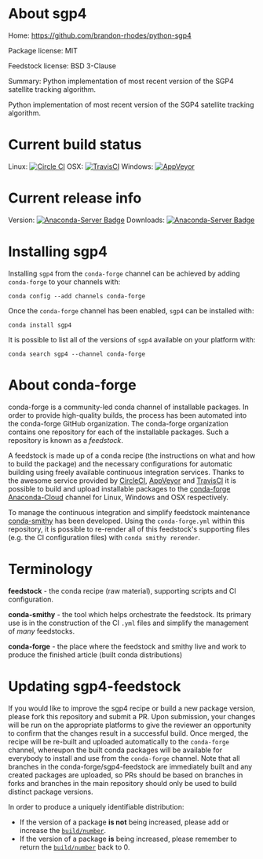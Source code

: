 About sgp4
==========

Home: https://github.com/brandon-rhodes/python-sgp4

Package license: MIT

Feedstock license: BSD 3-Clause

Summary: Python implementation of most recent version of the SGP4 satellite tracking algorithm.

Python implementation of most recent version
of the SGP4 satellite tracking algorithm.


Current build status
====================

Linux: [![Circle CI](https://circleci.com/gh/conda-forge/sgp4-feedstock.svg?style=shield)](https://circleci.com/gh/conda-forge/sgp4-feedstock)
OSX: [![TravisCI](https://travis-ci.org/conda-forge/sgp4-feedstock.svg?branch=master)](https://travis-ci.org/conda-forge/sgp4-feedstock)
Windows: [![AppVeyor](https://ci.appveyor.com/api/projects/status/github/conda-forge/sgp4-feedstock?svg=True)](https://ci.appveyor.com/project/conda-forge/sgp4-feedstock/branch/master)

Current release info
====================
Version: [![Anaconda-Server Badge](https://anaconda.org/conda-forge/sgp4/badges/version.svg)](https://anaconda.org/conda-forge/sgp4)
Downloads: [![Anaconda-Server Badge](https://anaconda.org/conda-forge/sgp4/badges/downloads.svg)](https://anaconda.org/conda-forge/sgp4)

Installing sgp4
===============

Installing `sgp4` from the `conda-forge` channel can be achieved by adding `conda-forge` to your channels with:

```
conda config --add channels conda-forge
```

Once the `conda-forge` channel has been enabled, `sgp4` can be installed with:

```
conda install sgp4
```

It is possible to list all of the versions of `sgp4` available on your platform with:

```
conda search sgp4 --channel conda-forge
```


About conda-forge
=================

conda-forge is a community-led conda channel of installable packages.
In order to provide high-quality builds, the process has been automated into the
conda-forge GitHub organization. The conda-forge organization contains one repository
for each of the installable packages. Such a repository is known as a *feedstock*.

A feedstock is made up of a conda recipe (the instructions on what and how to build
the package) and the necessary configurations for automatic building using freely
available continuous integration services. Thanks to the awesome service provided by
[CircleCI](https://circleci.com/), [AppVeyor](http://www.appveyor.com/)
and [TravisCI](https://travis-ci.org/) it is possible to build and upload installable
packages to the [conda-forge](https://anaconda.org/conda-forge)
[Anaconda-Cloud](http://docs.anaconda.org/) channel for Linux, Windows and OSX respectively.

To manage the continuous integration and simplify feedstock maintenance
[conda-smithy](http://github.com/conda-forge/conda-smithy) has been developed.
Using the ``conda-forge.yml`` within this repository, it is possible to re-render all of
this feedstock's supporting files (e.g. the CI configuration files) with ``conda smithy rerender``.


Terminology
===========

**feedstock** - the conda recipe (raw material), supporting scripts and CI configuration.

**conda-smithy** - the tool which helps orchestrate the feedstock.
                   Its primary use is in the construction of the CI ``.yml`` files
                   and simplify the management of *many* feedstocks.

**conda-forge** - the place where the feedstock and smithy live and work to
                  produce the finished article (built conda distributions)


Updating sgp4-feedstock
=======================

If you would like to improve the sgp4 recipe or build a new
package version, please fork this repository and submit a PR. Upon submission,
your changes will be run on the appropriate platforms to give the reviewer an
opportunity to confirm that the changes result in a successful build. Once
merged, the recipe will be re-built and uploaded automatically to the
`conda-forge` channel, whereupon the built conda packages will be available for
everybody to install and use from the `conda-forge` channel.
Note that all branches in the conda-forge/sgp4-feedstock are
immediately built and any created packages are uploaded, so PRs should be based
on branches in forks and branches in the main repository should only be used to
build distinct package versions.

In order to produce a uniquely identifiable distribution:
 * If the version of a package **is not** being increased, please add or increase
   the [``build/number``](http://conda.pydata.org/docs/building/meta-yaml.html#build-number-and-string).
 * If the version of a package **is** being increased, please remember to return
   the [``build/number``](http://conda.pydata.org/docs/building/meta-yaml.html#build-number-and-string)
   back to 0.
